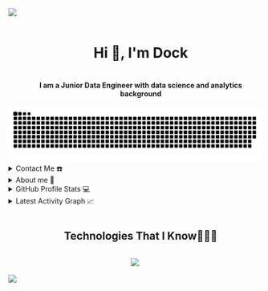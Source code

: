 
<!--horizontal divider(gradiant)-->
<img src="https://user-images.githubusercontent.com/73097560/115834477-dbab4500-a447-11eb-908a-139a6edaec5c.gif">

<!--h1 without bottom border-->
<div id="user-content-toc">
  <ul align="center">
    <summary>
      <h1 style="display: inline-block">Hi 👋, I'm Dock<!--(Check my <a href="https://www.linkedin.com/in/rifqisyahr/" target="_blank">Linkedin</a> for my actual name!)--></h1>
      </br>
      <h4 align="center">I am a Junior Data Engineer with data science and analytics background</h4>
    </summary>
  </ul>
</div>


<!--- snake -->
<div align="center">
  <img  src="https://github.com/1999AZZAR/1999AZZAR/blob/main/resources/img/grid-snake.svg"
       alt="snake" /></a>
</div>


<details>
  <summary>Contact Me ☎️</summary>
  <div align="center">
    <h2>You can reach me by:</h2>
    <p>
      <a href="https://www.linkedin.com/in/rifqisyahr/" target="_blank">
        <img src="https://img.shields.io/badge/linkedin-%231DA1F2.svg?style=for-the-badge&logo=linkedin&logoColor=white" alt="azzar" height="30">
      </a>
      <a href="mailto:rifqisyahr@gmail.com" target="_blank">
        <img src="https://img.shields.io/badge/gmail-EA4335.svg?style=for-the-badge&logo=gmail&logoColor=white" alt="azzar" height="30">
      </a>
    </p>
  </div>
</details>

<details>
  <summary>About me 🫣</summary>
  <div align="center">
    <h2>About this Account</h2>
    <p>
      <a href="github.com/docksgit" target="_blank">
        <img src="https://komarev.com/ghpvc/?username=docksgit&style=for-the-badge&label=PROFILE+VIEWS" height="25" alt="views count">
      </a>
    </p>
  </div>
</details>

<details>
  <summary>GitHub Profile Stats 💻</summary>
  <div align="center">
    <h2>GitHub Stats</h2>
    <details open>
      <summary><h3>Languages</h3></summary>
      <p>
        <a href="https://github.com/docksgit/">
          <img src="https://github-readme-stats.vercel.app/api/top-langs/?username=docksgit&langs_count=6&theme=gruvbox&layout=compact&hide_border=true" alt="docksgit :: overall Top Langs">
        </a>
      </p>
      <p>
        <a href="https://github.com/docksgit/">
          <img width="45%" src="https://github-profile-summary-cards.vercel.app/api/cards/repos-per-language?username=docksgit&theme=gruvbox&layout=compact&hide_border=true" alt="docksgit :: Top Langs by repo">
          <img width="45%" src="https://github-profile-summary-cards.vercel.app/api/cards/most-commit-language?username=docksgit&theme=gruvbox&layout=compact&hide_border=true" alt="docksgit :: Top Langs by commit">
        </a>
      </p>
    </details>
    <details open>
      <summary><h3>Statistics</h3></summary>
      <p>
        <a href="https://github.com/docksgit/">
          <img width="49.5%" src="https://github-readme-stats.vercel.app/api?username=docksgit&show_icons=true&theme=gruvbox&hide_border=true">
          <img width="49.5%" src="https://github-readme-streak-stats.herokuapp.com/?user=docksgit&theme=gruvbox&hide_border=true">
        </a>
      </p>
    </details>
  </div>
</details>

<details>
  <summary>Latest Activity Graph 📈</summary>
  <br>
  <h2 align="center">Latest Contribution</h2>
  <a href="https://github.com/ashutosh00710/github-readme-activity-graph">
    <img alt="Azzar's Activity Graph" src="https://github-readme-activity-graph.vercel.app/graph?username=docksgit&theme=github-compact&hide_border=true">
  </a>
  <br>
</details>


<!--h1 without bottom border-->
<div id="user-content-toc">
  <ul align="center">
    <summary><h2 style="display: inline-block">Technologies That I Know👨🏻‍💻</h2></summary>
  </ul>
</div>
<!--tech stack icons-->
<p align="center">
  <a href="https://skillicons.dev">
    <img src="https://skillicons.dev/icons?i=py,gcp,aws,terraform,docker,mysql,postgres,git,github,html,js,linux,md,mongodb,nodejs,react,redux,vscode&perline=14" />
  </a>
</p>

<!--horizontal divider(gradiant)-->
<img src="https://user-images.githubusercontent.com/73097560/115834477-dbab4500-a447-11eb-908a-139a6edaec5c.gif">

